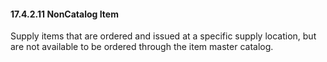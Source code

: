 #### 17.4.2.11 NonCatalog Item

Supply items that are ordered and issued at a specific supply location, but are not available to be ordered through the item master catalog.
